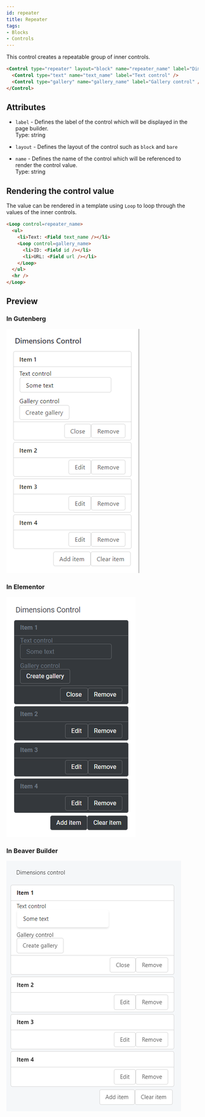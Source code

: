 ```yaml
---
id: repeater
title: Repeater
tags:
- Blocks
- Controls
---
```

This control creates a repeatable group of inner controls.

```html
<Control type="repeater" layout="block" name="repeater_name" label="Dimensions control">
  <Control type="text" name="text_name" label="Text control" />
  <Control type="gallery" name="gallery_name" label="Gallery control" />
</Control>
```

## Attributes

- `label` - Defines the label of the control which will be displayed in the page builder.  
    Type: string  
    
- `layout` - Defines the layout of the control such as `block` and `bare` 
- `name` - Defines the name of the control which will be referenced to render the control value.  
    Type: string

## Rendering the control value

The value can be rendered in a template using `Loop` to loop through the values of the inner controls.

```html
<Loop control=repeater_name>
  <ul>
    <li>Text: <Field text_name /></li>
    <Loop control=gallery_name>
      <li>ID: <Field id /></li>
      <li>URL: <Field url /></li>
    </Loop>
  </ul>
  <hr />
</Loop>
```

## Preview

### In Gutenberg

![](./Fk3WwiOCKppivjh0QfxQC5s0x.png)  

### In Elementor

![](./yrJz88MYnlyGTGJF87A07cfqv.png)  

### In Beaver Builder

![](./vWa9npSOT8Pl2EFRgI15743iX.png)